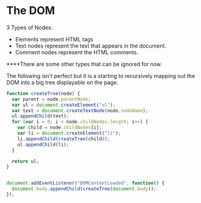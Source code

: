 # The DOM

3 Types of Nodes:
* Elements represent HTML tags
* Text nodes represent the text that appears in the document.
* Comment nodes represent the HTML comments.

****There are some other types that can be ignored for now.

The following isn't perfect but it is a starting to recursively mapping out the DOM into a big tree displayable on the page.

```javascript
function createTree(node) {
  var parent = node.parentNode;
  var ul = document.createElement("ul");
  var text = document.createTextNode(node.nodeName);
  ul.appendChild(text);
  for (var i = 0; i < node.childNodes.length; i++) {
    var child = node.childNodes[i];
    var li = document.createElement("li");
    li.appendChild(createTree(child));
    ul.appendChild(li);
  }

  return ul;
}


document.addEventListener("DOMContentLoaded", function() {
  document.body.appendChild(createTree(document.body));
});
```
